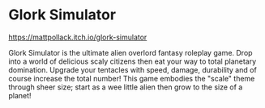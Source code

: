 # Glork Simulator

https://mattpollack.itch.io/glork-simulator

Glork Simulator is the ultimate alien overlord fantasy roleplay game. Drop into a world of delicious scaly citizens then eat your way to total planetary domination. Upgrade your tentacles with speed, damage, durability and of course increase the total number! This game embodies the "scale" theme through sheer size; start as a wee little alien then grow to the size of a planet!
